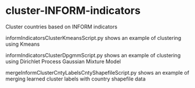 # cluster-INFORM-indicators
Cluster countries based on INFORM indicators

informIndicatorsClusterKmeansScript.py shows an example of clustering using Kmeans

informIndicatorsClusterDpgmmScript.py shows an example of clustering using Dirichlet Process Gaussian Mixture Model

mergeInformClusterCntyLabelsCntyShapefileScript.py shows an example of merging learned cluster labels with country shapefile data
